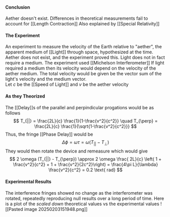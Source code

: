 #### Conclusion
Aether doesn't exist.
Differences in theoretical measurements fail to account for [[Length Contraction]]
Also explained by [[Special Relativity]]
#### The Experiment

An experiment to measure the velocity of the Earth relative to "aether", the apparent medium of [[Light]] through space, hypothesized at the time. Aether does not exist, and the experiment proved this. Light does not in fact require a medium.
The experiment used [[Michelson Interferometer]]
If light required a medium then its velocity would depend on the velocity of the aether medium. The total velocity would be given be the vector sum of the light's velocity and the medium vector.  
Let $c$ be the [[Speed of Light]] and $v$ be the aether velocity
#### As they Theorized
The [[Delay]]s of the parallel and perpindicular progations would be as follows
$$
T_{||} = \frac{2L}{c} \frac{1}{1-\frac{v^2}{c^2}}
\quad
T_{\perp} = \frac{2L}{c} \frac{1}{\sqrt{1-\frac{v^2}{c^2}}}
$$
Thus, the fringe [[Phase Delay]] would be
$$
\Delta \phi = \omega \tau = \omega (T_{||} - T_{\perp})
$$
They would then rotate the device and remeasure which would give
$$
2 \omega (T_{||} - T_{\perp}) \approx 2 \omega \frac{ 2L}{c} \left( 1 + \frac{v^2}{c^2} + 1 + \frac{v^2}{2c^2}\right) = \frac{4\pi L}{\lambda} \frac{v^2}{c^2} = 0.2 \text{ rad}
$$
#### Experimental Results
The interference fringes showed no change as the interferometer was rotated, repeatedly reproducing null results over a long period of time.
Here is a plot of the *scaled down* theoretical values vs the experimental values
![[Pasted image 20250203151948.png]]

